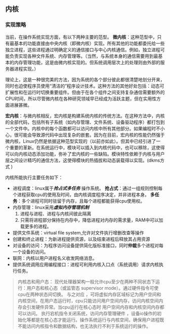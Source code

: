 ## 内核
### 实现策略
当前，在操作系统实现方面，有以下两种主要的范型。
**微内核**：这种范型中，只有最基本的功能直接由中央内核（即微内核）实现。所有其他的功能都委托给一些独立进程，这些进程通过明确定义的通信接口与中心内核通信。例如，独立进程可能负责实现各种文件系统、内存管理等。（当然，与系统本身的通信需要用到最基本的内存管理功能，这是由微内核实现的。但系统调用层次上的处理则由外部的服务器进程实现。）

理论上，这是一种很完美的方法，因为系统的各个部分彼此都很清楚地划分开来，同时也迫使程序员使用“清洁的”程序设计技术。这种方法的其他好处包括：动态可扩展性和在运行时切换重要组件。但由于在各个组件之间支持复杂通信需要额外的CPU时间，所以尽管微内核在各种研究领域早已经成为活跃主题，但在实用性方面进展甚微。

**宏内核**：与微内核相反，宏内核是构建系统内核的传统方法。在这种方法中，内核的全部代码，包括所有子系统（如内存管理、文件系统、设备驱动程序）都打包到一个文件中。内核中的每个函数都可以访问内核中所有其他部分。如果编程时不小心，很可能会导致源代码中出现复杂的嵌套。因为在目前，宏内核的性能仍然强于微内核，Linux仍然是依据这种范型实现的（以前亦如此）。但其中已经引进了一个重要的革新。在系统运行中，模块可以插入到内核代码中，也可以移除，这使得可以向内核动态添加功能，弥补了宏内核的一些缺陷。模块特性依赖于内核与用户层之间设计精巧的通信方法，这使得模块的热插拔和动态装载得以实现。(dkms方式 )


内核所能执行主要任务如下：
- 进程调度：linux属于***抢占式多任务*** 操作系统。
	__抢占式__：通过一组规则控制每个进程获取cpu的使用及时间，由内核调度程序决定，并非进程本身。
	__多任务__：多个进程可同时驻留于内存，且每个进程都能获得cpu使用权。
- 内存管理：linux采用***虚拟内存管理机制*** 
	1. 进程与进程、进程与内核间彼此隔离
	2. 只需将进程部分保持在内存中，降低进程对内存的需求量，RAM中可以加载更多的进程。
- 提供文件系统：virtual file system,允许对文件执行增删改查等操作
- 创建和终止进程：为新进程提供资源，以及结束进程后释放其占用资源
- 对设备的访问：为程序访问设备提供简化版标准接口，同时**仲裁**多个进程对每一个设备的访问。
- 联网：内核以用户进程名义收发网络消息。
- 提供系统调用应用编程接口：进程可利用内核入口点（系统调用）请求内核执行任务。

>内核态和用户态：
>现代处理器架构一般允许cpu至少在两种不同状态下运行：用户态和核心态（或监管态 supervisor mode）。通过硬件指令可使cpu在两种状态间切换。
>与之对应 ，可将虚拟内存区域标记为用户空间和内核空间，在用户态运行时，cpu只能访问用户空间内存，访问内核空间内存会引发硬件异常。当cpu运行在核心态时 用户空间内存和内核空间内存都可以访问。
>执行宕机指令关闭系统，访问内存管理硬件 ，设备io操作的初始化等都是在核心态才能运行。操作系统运行与内核空间，确保用户进程既不能访问内核指令和数据结构，也无法执行不利于系统运行的操作。





